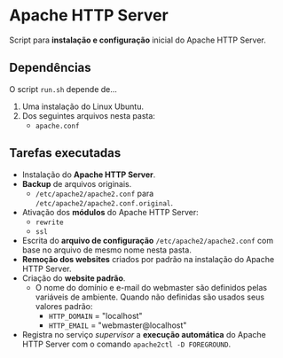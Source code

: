 # Apache HTTP Server

Script para **instalação e configuração** inicial do Apache HTTP Server.

## Dependências

O script `run.sh` depende de...

1. Uma instalação do Linux Ubuntu.
2. Dos seguintes arquivos nesta pasta:
   - `apache.conf`

## Tarefas executadas

- Instalação do **Apache HTTP Server**.
- **Backup** de arquivos originais.
  - `/etc/apache2/apache2.conf` para `/etc/apache2/apache2.conf.original`.
- Ativação dos **módulos** do Apache HTTP Server:
  - `rewrite`
  - `ssl`
- Escrita do **arquivo de configuração** `/etc/apache2/apache2.conf` com base no arquivo de mesmo nome nesta pasta.
- **Remoção dos websites** criados por padrão na instalação do Apache HTTP Server.
- Criação do **website padrão**.
  - O nome do domínio e e-mail do webmaster são definidos pelas variáveis de ambiente. Quando não definidas são usados seus valores padrão:
    - `HTTP_DOMAIN` = "localhost"
    - `HTTP_EMAIL` = "webmaster@localhost"
- Registra no serviço *supervisor* a **execução automática** do Apache HTTP Server com o comando `apache2ctl -D FOREGROUND`.
